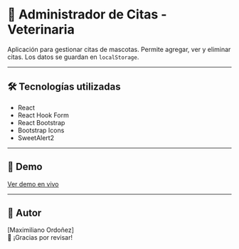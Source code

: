# 🐾 Administrador de Citas - Veterinaria

Aplicación para gestionar citas de mascotas. Permite agregar, ver y eliminar citas. Los datos se guardan en `localStorage`.

---

## 🛠️ Tecnologías utilizadas

- React
- React Hook Form
- React Bootstrap
- Bootstrap Icons
- SweetAlert2

---

## 🔗 Demo

[Ver demo en vivo](https://pacienteveterinariamax.netlify.app/)

---

## 👤 Autor

[Maximiliano Ordoñez]  
🚀 ¡Gracias por revisar!

